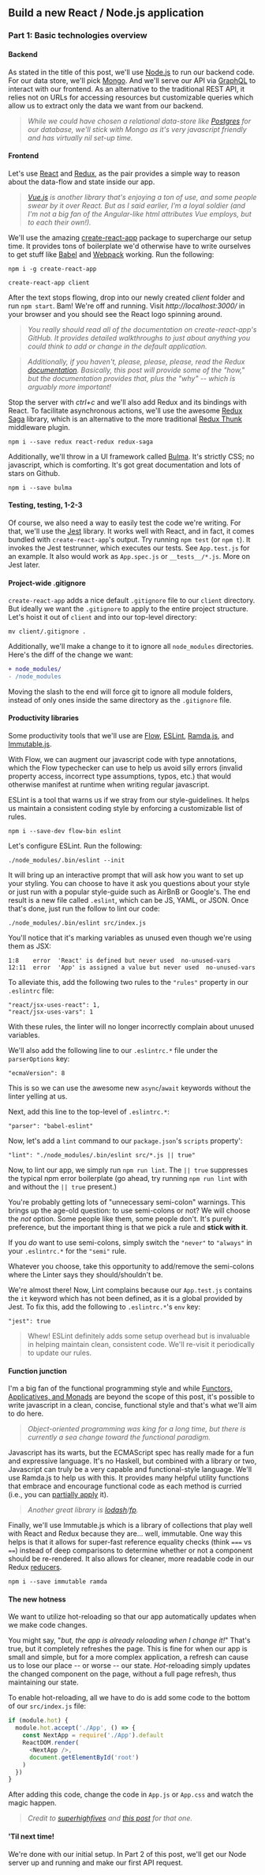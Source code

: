 ## Build a new React / Node.js application

### Part 1: Basic technologies overview

#### Backend
As stated in the title of this post, we'll use [Node.js](https://nodejs.org) to run our backend code.  For our data store, we'll pick [Mongo](https://www.mongodb.com/).  And we'll serve our API via [GraphQL](http://graphql.org/) to interact with our frontend.  As an alternative to the traditional REST API, it relies not on URLs for accessing resources but customizable queries which allow us to extract only the data we want from our backend.

>*While we could have chosen a relational data-store like [Postgres](https://www.postgresql.org/) for our database, we'll stick with Mongo as it's very javascript friendly and has virtually nil set-up time.*

#### Frontend
Let's use [React](https://facebook.github.io/react/) and [Redux](http://redux.js.org/), as the pair provides a simple way to reason about the data-flow and state inside our app.  

>*[Vue.js](https://vuejs.org/) is another library that's enjoying a ton of use, and some people swear by it over React.  But as I said earlier, I'm a loyal soldier (and I'm not a big fan of the Angular-like html attributes Vue employs, but to each their own!).*

We'll use the amazing [create-react-app](https://github.com/facebookincubator/create-react-app) package to supercharge our setup time.  It provides tons of boilerplate we'd otherwise have to write ourselves to get stuff like [Babel](https://babeljs.io/) and [Webpack](https://webpack.js.org/) working.  Run the following:

`npm i -g create-react-app`

`create-react-app client`

After the text stops flowing, drop into our newly created *client* folder and run `npm start`.  Bam! We're off and running.  Visit *http://localhost:3000/* in your browser and you should see the React logo spinning around.

>*You really should read all of the documentation on create-react-app's GitHub.  It provides detailed walkthroughs to just about anything you could think to add or change in the default application.*

>*Additionally, if you haven't, please, please, please, read the Redux [documentation](http://redux.js.org/docs/introduction/Motivation.html).  Basically, this post will provide some of the "how," but the documentation provides that, plus the "why" -- which is arguably more important!*

Stop the server with *ctrl+c* and we'll also add Redux and its bindings with React.  To facilitate asynchronous actions, we'll use the awesome [Redux Saga](https://github.com/redux-saga/redux-saga) library, which is an alternative to the more traditional [Redux Thunk](https://github.com/gaearon/redux-thunk) middleware plugin.

`npm i --save redux react-redux redux-saga`

Additionally, we'll throw in a UI framework called [Bulma](http://bulma.io/).  It's strictly CSS; no javascript, which is comforting.  It's got great documentation and lots of stars on Github.

`npm i --save bulma`

#### Testing, testing, 1-2-3

Of course, we also need a way to easily test the code we're writing.  For that, we'll use the [Jest](https://facebook.github.io/jest/) library.  It works well with React, and in fact, it comes bundled with `create-react-app`'s output.  Try running `npm test` (or `npm t`).  It invokes the Jest testrunner, which executes our tests.  See `App.test.js` for an example.  It also would work as `App.spec.js` or `__tests__/*.js`.  More on Jest later.

#### Project-wide .gitignore
`create-react-app` adds a nice default `.gitignore` file to our `client` directory.  But ideally we want the `.gitignore` to apply to the entire project structure.  Let's hoist it out of `client` and into our top-level directory:

`mv client/.gitignore .`

Additionally, we'll make a change to it to ignore all `node_modules` directories.  Here's the diff of the change we want:

```diff
+ node_modules/
- /node_modules
```

Moving the slash to the end will force git to ignore all module folders, instead of only ones inside the same directory as the `.gitignore` file.

#### Productivity libraries
Some productivity tools that we'll use are [Flow](https://flow.org/), [ESLint](http://eslint.org/),  [Ramda.js](http://ramdajs.com/), and [Immutable.js](https://facebook.github.io/immutable-js/).

With Flow, we can augment our javascript code with type annotations, which the Flow typechecker can use to help us avoid silly errors (invalid property access, incorrect type assumptions, typos, etc.) that would otherwise manifest at runtime when writing regular javascript.  

ESLint is a tool that warns us if we stray from our style-guidelines.  It helps us maintain a consistent coding style by enforcing a customizable list of rules.

`npm i --save-dev flow-bin eslint`

Let's configure ESLint.  Run the following:

`./node_modules/.bin/eslint --init`

It will bring up an interactive prompt that will ask how you want to set up your styling.  You can choose to have it ask you questions about your style or just run with a popular style-guide such as AirBnB or Google's.  The end result is a new file called `.eslint`, which can be JS, YAML, or JSON.  Once that's done, just run the follow to lint our code:

`./node_modules/.bin/eslint src/index.js`

You'll notice that it's marking variables as unused even though we're using them as JSX:

```
1:8    error  'React' is defined but never used  no-unused-vars
12:11  error  'App' is assigned a value but never used  no-unused-vars
```

To alleviate this, add the following two rules to the `"rules"` property in our `.eslintrc` file:

```
"react/jsx-uses-react": 1,
"react/jsx-uses-vars": 1
```

With these rules, the linter will no longer incorrectly complain about unused variables.

We'll also add the following line to our `.eslintrc.*` file under the `parserOptions` key:

`"ecmaVersion": 8`

This is so we can use the awesome new `async`/`await` keywords without the linter yelling at us.

Next, add this line to the top-level of `.eslintrc.*`:

`"parser": "babel-eslint"`

Now, let's add a `lint` command to our `package.json`'s `scripts` property':

`"lint": "./node_modules/.bin/eslint src/*.js || true"`

Now, to lint our app, we simply run `npm run lint`.  The `|| true` suppresses the typical npm error boilerplate (go ahead, try running `npm run lint` with and without the `|| true` present.)

You're probably getting lots of "unnecessary semi-colon" warnings.  This brings up the age-old question: to use semi-colons or not?  We will choose the *not* option.  Some people like them, some people don't.  It's purely preference, but the important thing is that we pick a rule and **stick with it**.

If you *do* want to use semi-colons, simply switch the `"never"` to `"always"` in your `.eslintrc.*` for the `"semi"` rule.

Whatever you choose, take this opportunity to add/remove the semi-colons where the Linter says they should/shouldn't be.

We're almost there!  Now, Lint complains because our `App.test.js` contains the `it` keyword which has not been defined, as it is a global provided by Jest.  To fix this, add the following to `.eslintrc.*`'s `env` key:

`"jest": true`

> Whew!  ESLint definitely adds some setup overhead but is invaluable in helping maintain clean, consistent code.  We'll re-visit it periodically to update our rules.

#### Function junction

I'm a big fan of the functional programming style and while [Functors, Applicatives, and Monads](http://adit.io/posts/2013-04-17-functors,_applicatives,_and_monads_in_pictures.html) are beyond the scope of this post, it's possible to write javascript in a clean, concise, functional style and that's what we'll aim to do here.

>*Object-oriented programming was king for a long time, but there is currently a sea change toward the functional paradigm.*

Javascript has its warts, but the ECMAScript spec has really made for a fun and expressive language.  It's no Haskell, but combined with a library or two, Javascript can truly be a very capable and functional-style language.  We'll use Ramda.js to help us with this.  It provides many helpful utility functions that embrace and encourage functional code as each method is curried (i.e., you can [partially apply](http://ramdajs.com/docs/#__) it).

>*Another great library is [lodash](https://github.com/lodash/lodash)/[fp](https://github.com/lodash/lodash/wiki/FP-Guide).*

Finally, we'll use Immutable.js which is a library of collections that play well with React and Redux because they are... well, immutable.  One way this helps is that it allows for super-fast reference equality checks (think `===` vs `==`) instead of deep comparisons to determine whether or not a component should be re-rendered.  It also allows for cleaner, more readable code in our Redux [reducers](http://redux.js.org/docs/basics/Reducers.html).

`npm i --save immutable ramda`

#### The new hotness
We want to utilize hot-reloading so that our app automatically updates when we make code changes.

You might say, "*but, the app is already reloading when I change it!*"  That's true, but it completely refreshes the page.  This is fine for when our app is small and simple, but for a more complex application, a refresh can cause us to lose our place -- or worse -- our state.  *Hot*-reloading simply updates the changed component on the page, without a full page refresh, thus maintaining our state.

To enable hot-reloading, all we have to do is add some code to the bottom of our `src/index.js` file:

```js
if (module.hot) {
  module.hot.accept('./App', () => {
    const NextApp = require('./App').default
    ReactDOM.render(
      <NextApp />,
      document.getElementById('root')
    )
  })
}
```

After adding this code, change the code in `App.js` or `App.css` and watch the magic happen.

>*Credit to [superhighfives](https://medium.com/superhighfives) and [this post](https://medium.com/superhighfives/hot-reloading-create-react-app-73297a00dcad) for that one.*


#### 'Til next time!
We're done with our initial setup.  In Part 2 of this post, we'll get our Node server up and running and make our first API request.
